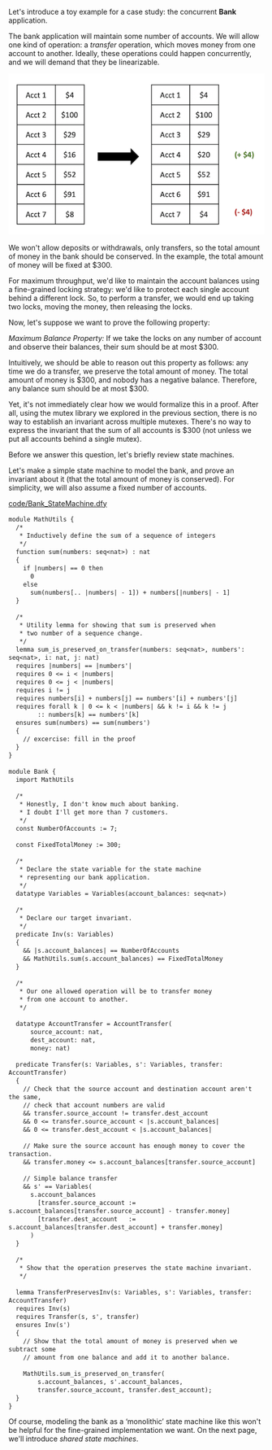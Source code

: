 Let's introduce a toy example for a case study: the concurrent **Bank** application.

The bank application will maintain some number of accounts.
We will allow one kind of operation: a _transfer_ operation, which moves money from one account to another.
Ideally, these operations could happen concurrently, and we will demand that they be linearizable.

![images/bank_simple_state_machine.png](images/bank_simple_state_machine.png)

We won't allow deposits or withdrawals, only transfers, so the total amount of money in the bank
should be conserved. In the example, the total amount of money will be fixed at $300.

For maximum throughput, we'd like to maintain the account balances using a fine-grained locking strategy:
we'd like to protect each single account behind a different lock. So, to perform a transfer,
we would end up taking two locks, moving the money, then releasing the locks.

Now, let's suppose we want to prove the following property:

_Maximum Balance Property:_
If we take the locks on any number of account and observe their balances,
their sum should be at most $300.

Intuitively, we should be able to reason out this property as follows:
any time we do a transfer, we preserve the total amount of money. The total
amount of money is $300, and nobody has a negative balance. Therefore,
any balance sum should be at most $300.

Yet, it's not immediately clear how we would formalize this in a proof.
After all, using the mutex library we explored in the previous section,
there is no way to establish an invariant across multiple mutexes. There's no
way to express the invariant that the sum of all accounts is $300 (not unless
we put all accounts behind a single mutex).

Before we answer this question, let's briefly review state machines.

Let's make a simple state machine to model the bank, and prove an invariant about it
(that the total amount of money is conserved). For simplicity, we will also assume
a fixed number of accounts.

[code/Bank_StateMachine.dfy](code/Bank_StateMachine.dfy)
```dafny
module MathUtils {
  /*
   * Inductively define the sum of a sequence of integers
   */
  function sum(numbers: seq<nat>) : nat
  {
    if |numbers| == 0 then
      0
    else
      sum(numbers[.. |numbers| - 1]) + numbers[|numbers| - 1]
  }

  /*
   * Utility lemma for showing that sum is preserved when
   * two number of a sequence change.
   */
  lemma sum_is_preserved_on_transfer(numbers: seq<nat>, numbers': seq<nat>, i: nat, j: nat)
  requires |numbers| == |numbers'|
  requires 0 <= i < |numbers|
  requires 0 <= j < |numbers|
  requires i != j
  requires numbers[i] + numbers[j] == numbers'[i] + numbers'[j]
  requires forall k | 0 <= k < |numbers| && k != i && k != j
        :: numbers[k] == numbers'[k]
  ensures sum(numbers) == sum(numbers')
  {
    // excercise: fill in the proof
  }
}

module Bank {
  import MathUtils

  /*
   * Honestly, I don't know much about banking.
   * I doubt I'll get more than 7 customers.
   */
  const NumberOfAccounts := 7;

  const FixedTotalMoney := 300;

  /*
   * Declare the state variable for the state machine
   * representing our bank application.
   */
  datatype Variables = Variables(account_balances: seq<nat>)

  /*
   * Declare our target invariant.
   */
  predicate Inv(s: Variables)
  {
    && |s.account_balances| == NumberOfAccounts    
    && MathUtils.sum(s.account_balances) == FixedTotalMoney
  }

  /*
   * Our one allowed operation will be to transfer money
   * from one account to another.
   */

  datatype AccountTransfer = AccountTransfer(
      source_account: nat,
      dest_account: nat,
      money: nat)

  predicate Transfer(s: Variables, s': Variables, transfer: AccountTransfer)
  {
    // Check that the source account and destination account aren't the same,
    // check that account numbers are valid
    && transfer.source_account != transfer.dest_account
    && 0 <= transfer.source_account < |s.account_balances|
    && 0 <= transfer.dest_account < |s.account_balances|

    // Make sure the source account has enough money to cover the transaction.
    && transfer.money <= s.account_balances[transfer.source_account]

    // Simple balance transfer
    && s' == Variables(
      s.account_balances
        [transfer.source_account := s.account_balances[transfer.source_account] - transfer.money]
        [transfer.dest_account   := s.account_balances[transfer.dest_account] + transfer.money]
      )
  }

  /*
   * Show that the operation preserves the state machine invariant.
   */

  lemma TransferPreservesInv(s: Variables, s': Variables, transfer: AccountTransfer)
  requires Inv(s)
  requires Transfer(s, s', transfer)
  ensures Inv(s')
  {
    // Show that the total amount of money is preserved when we subtract some
    // amount from one balance and add it to another balance.

    MathUtils.sum_is_preserved_on_transfer(
        s.account_balances, s'.account_balances,
        transfer.source_account, transfer.dest_account);
  }
}
```

Of course, modeling the bank as a ‘monolithic’ state machine like this won't be helpful for the fine-grained implementation we want.
On the next page, we'll introduce _shared state machines_.
